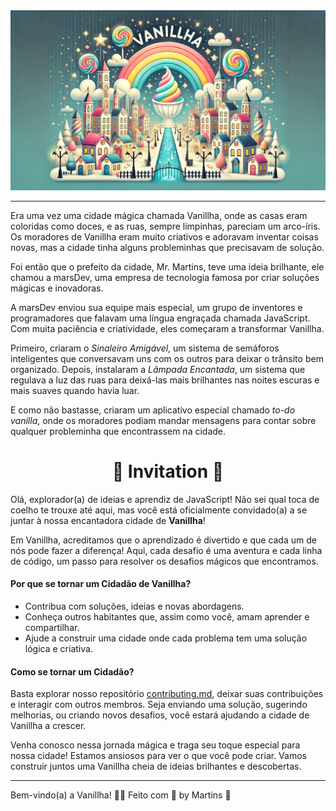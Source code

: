 <div align="center">
  <a href="#">
    <img alt="vanillha" src=".github/vanillha.png"/>
  </a>
</div>

---

Era uma vez uma cidade mágica chamada Vanillha, onde as casas eram coloridas como doces, e as ruas, sempre limpinhas, pareciam um arco-íris. Os moradores de Vanillha eram muito criativos e adoravam inventar coisas novas, mas a cidade tinha alguns probleminhas que precisavam de solução.

Foi então que o prefeito da cidade, Mr. Martins, teve uma ideia brilhante, ele chamou a marsDev, uma empresa de tecnologia famosa por criar soluções mágicas e inovadoras. 

A marsDev enviou sua equipe mais especial, um grupo de inventores e programadores que falavam uma língua engraçada chamada JavaScript. Com muita paciência e criatividade, eles começaram a transformar Vanillha.

Primeiro, criaram o *Sinaleiro Amigável*, um sistema de semáforos inteligentes que conversavam uns com os outros para deixar o trânsito bem organizado. Depois, instalaram a *Lâmpada Encantada*, um sistema que regulava a luz das ruas para deixá-las mais brilhantes nas noites escuras e mais suaves quando havia luar.

E como não bastasse, criaram um aplicativo especial chamado *to-do vanilla*, onde os moradores podiam mandar mensagens para contar sobre qualquer probleminha que encontrassem na cidade.

<div align="center">
  <h1>🌈 Invitation 🐇</h1>
</div>

Olá, explorador(a) de ideias e aprendiz de JavaScript! Não sei qual toca de coelho te trouxe até aqui, mas você está oficialmente convidado(a) a se juntar à nossa encantadora cidade de **Vanillha**!

Em Vanillha, acreditamos que o aprendizado é divertido e que cada um de nós pode fazer a diferença! Aqui, cada desafio é uma aventura e cada linha de código, um passo para resolver os desafios mágicos que encontramos.

#### Por que se tornar um Cidadão de Vanillha?

- Contribua com soluções, ideias e novas abordagens.
- Conheça outros habitantes que, assim como você, amam aprender e compartilhar.
- Ajude a construir uma cidade onde cada problema tem uma solução lógica e criativa.

#### Como se tornar um Cidadão?

Basta explorar nosso repositório [contributing.md](/contributing.md), deixar suas contribuições e interagir com outros membros. Seja enviando uma solução, sugerindo melhorias, ou criando novos desafios, você estará ajudando a cidade de Vanillha a crescer.

Venha conosco nessa jornada mágica e traga seu toque especial para nossa cidade! Estamos ansiosos para ver o que você pode criar. Vamos construir juntos uma Vanillha cheia de ideias brilhantes e descobertas.

---

Bem-vindo(a) a Vanillha! 🌈✨ Feito com 🩵 by Martins 🖖